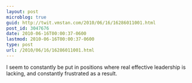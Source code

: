 ```yaml
---
layout: post
microblog: true
guid: http://twit.vmstan.com/2010/06/16/16286011001.html
post_id: 3047676
date: 2010-06-16T00:00:37-0600
lastmod: 2010-06-16T00:00:37-0600
type: post
url: /2010/06/16/16286011001.html
---
```

I seem to constantly be put in positions where real effective leadership is lacking, and constantly frustrated as a result.
